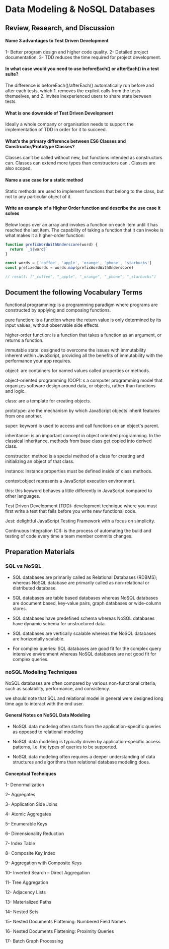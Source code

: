 # Data Modeling & NoSQL Databases


## Review, Research, and Discussion

#### Name 3 advantages to Test Driven Development
1- Better program design and higher code quality.
2- Detailed project documentation.
3- TDD reduces the time required for project development.

#### In what case would you need to use beforeEach() or afterEach() in a test suite?
The difference is beforeEach()/afterEach() automatically run before and after each tests, which 1. removes the explicit calls from the tests themselves, and 2. invites inexperienced users to share state between tests.

#### What is one downside of Test Driven Development
Ideally a whole company or organisation needs to support the implementation of TDD in order for it to succeed.

#### What’s the primary difference between ES6 Classes and Constructor/Prototype Classes?
Classes can’t be called without new, but functions intended as constructors can.
Classes can extend more types than constructors can .
Classes are also scoped.

#### Name a use case for a static method
Static methods are used to implement functions that belong to the class, but not to any particular object of it.

#### Write an example of a Higher Order function and describe the use case it solves
Below loops over an array and invokes a function on each item until it has reached the last item. The capability of taking a function that it can invoke is what makes it a higher-order function:
```js
function prefixWordWithUnderscore(word) {
  return `_${word}`
}

const words = ['coffee', 'apple', 'orange', 'phone', 'starbucks']
const prefixedWords = words.map(prefixWordWithUnderscore)

// result: ["_coffee", "_apple", "_orange", "_phone", "_starbucks"]
```


## Document the following Vocabulary Terms

functional programming: is a programming paradigm where programs are constructed by applying and composing functions.

pure function: is a function where the return value is only determined by its input values, without observable side effects.

higher-order function:  is a function that takes a function as an argument, or returns a function.

immutable state: designed to overcome the issues with immutability inherent within JavaScript, providing all the benefits of immutability with the performance your app requires.

object: are containers for named values called properties or methods.

object-oriented programming (OOP): s a computer programming model that organizes software design around data, or objects, rather than functions and logic. 

class: are a template for creating objects.

prototype: are the mechanism by which JavaScript objects inherit features from one another.

super: keyword is used to access and call functions on an object's parent.

inheritance: is an important concept in object oriented programming. In the classical inheritance, methods from base class get copied into derived class. 

constructor: method is a special method of a class for creating and initializing an object of that class.

instance: Instance properties must be defined inside of class methods.

context:object represents a JavaScript execution environment.

this: this keyword behaves a little differently in JavaScript compared to other languages.

Test Driven Development (TDD):  development technique where you must first write a test that fails before you write new functional code.

Jest: delightful JavaScript Testing Framework with a focus on simplicity.

Continuous Integration (CI): is the process of automating the build and testing of code every time a team member commits changes.


## Preparation Materials

### SQL vs NoSQL

- SQL databases are primarily called as Relational Databases (RDBMS); whereas NoSQL database are primarily called as non-relational or distributed database.

- SQL databases are table based databases whereas NoSQL databases are document based, key-value pairs, graph databases or wide-column stores. 

- SQL databases have predefined schema whereas NoSQL databases have dynamic schema for unstructured data.

- SQL databases are vertically scalable whereas the NoSQL databases are horizontally scalable. 

- For complex queries: SQL databases are good fit for the complex query intensive environment whereas NoSQL databases are not good fit for complex queries.

### noSQL Modeling Techniques
NoSQL databases are often compared by various non-functional criteria, such as scalability, performance, and consistency.

we should note that SQL and relational model in general were designed long time ago to interact with the end user.

#### General Notes on NoSQL Data Modeling
- NoSQL data modeling often starts from the application-specific queries as opposed to relational modeling

- NoSQL data modeling is typically driven by application-specific access patterns, i.e. the types of queries to be supported.

- NoSQL data modeling often requires a deeper understanding of data structures and algorithms than relational database modeling does. 

#### Conceptual Techniques
1- Denormalization

2- Aggregates

3- Application Side Joins

4- Atomic Aggregates

5- Enumerable Keys

6- Dimensionality Reduction

7- Index Table

8- Composite Key Index

9- Aggregation with Composite Keys

10- Inverted Search – Direct Aggregation

11- Tree Aggregation

12- Adjacency Lists

13- Materialized Paths

14- Nested Sets

15- Nested Documents Flattening: Numbered Field Names

16- Nested Documents Flattening: Proximity Queries

17- Batch Graph Processing
